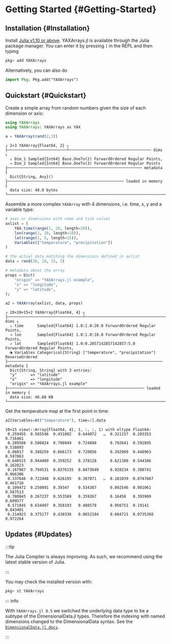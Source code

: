 
# Getting Started {#Getting-Started}

## Installation {#Installation}

Install [Julia v1.10 or above](https://julialang.org/downloads/). YAXArrays.jl is available through the Julia package manager. You can enter it by pressing `]` in the REPL and then typing

```julia
pkg> add YAXArrays
```


Alternatively, you can also do

```julia
import Pkg; Pkg.add("YAXArrays")
```


## Quickstart {#Quickstart}

Create a simple array from random numbers given the size of each dimension or axis:

```julia
using YAXArrays
using YAXArrays: YAXArrays as YAX

a = YAXArray(rand(2,3))
```


```
┌ 2×3 YAXArray{Float64, 2} ┐
├──────────────────────────┴──────────────────────────────────── dims ┐
  ↓ Dim_1 Sampled{Int64} Base.OneTo(2) ForwardOrdered Regular Points,
  → Dim_2 Sampled{Int64} Base.OneTo(3) ForwardOrdered Regular Points
├─────────────────────────────────────────────────────────── metadata ┤
  Dict{String, Any}()
├─────────────────────────────────────────────────── loaded in memory ┤
  data size: 48.0 bytes
└─────────────────────────────────────────────────────────────────────┘
```


Assemble a more complex `YAXArray` with 4 dimensions, i.e. time, x, y and a variable type:

```julia
# axes or dimensions with name and tick values
axlist = (
    YAX.time(range(1, 20, length=20)),
    lon(range(1, 10, length=10)),
    lat(range(1, 5, length=15)),
    Variables(["temperature", "precipitation"])
)

# the actual data matching the dimensions defined in axlist
data = rand(20, 10, 15, 2)

# metadata about the array
props = Dict(
    "origin" => "YAXArrays.jl example",
    "x" => "longitude",
    "y" => "latitude",
);

a2 = YAXArray(axlist, data, props)
```


```
┌ 20×10×15×2 YAXArray{Float64, 4} ┐
├─────────────────────────────────┴────────────────────────────────────── dims ┐
  ↓ time      Sampled{Float64} 1.0:1.0:20.0 ForwardOrdered Regular Points,
  → lon       Sampled{Float64} 1.0:1.0:10.0 ForwardOrdered Regular Points,
  ↗ lat       Sampled{Float64} 1.0:0.2857142857142857:5.0 ForwardOrdered Regular Points,
  ⬔ Variables Categorical{String} ["temperature", "precipitation"] ReverseOrdered
├──────────────────────────────────────────────────────────────────── metadata ┤
  Dict{String, String} with 3 entries:
  "y"      => "latitude"
  "x"      => "longitude"
  "origin" => "YAXArrays.jl example"
├──────────────────────────────────────────────────────────── loaded in memory ┤
  data size: 46.88 KB
└──────────────────────────────────────────────────────────────────────────────┘
```


Get the temperature map at the first point in time:

```julia
a2[Variables=At("temperature"), time=1].data
```


```
10×15 view(::Array{Float64, 4}, 1, :, :, 1) with eltype Float64:
 0.259455  0.565546  0.431802   0.644072   …  0.321157  0.203353   0.716461
 0.289588  0.586024  0.790949   0.724898      0.792641  0.592895   0.538893
 0.86017   0.308259  0.666173   0.720056      0.392909  0.448963   0.597863
 0.640515  0.944409  0.359252   0.378128      0.621308  0.544106   0.162823
 0.167987  0.794531  0.0376155  0.0473649     0.920234  0.308741   0.966306
 0.337646  0.722448  0.626195   0.387071   …  0.181039  0.0747867  0.461716
 0.109472  0.250091  0.39347    0.534387      0.892546  0.981061   0.587513
 0.780845  0.267237  0.553509   0.359267      0.16458   0.393909   0.609577
 0.571845  0.634497  0.358193   0.488578      0.956751  0.19141    0.843401
 0.214923  0.375177  0.430336   0.0652184     0.604721  0.0735368  0.972264
```


## Updates {#Updates}

:::tip

The Julia Compiler is always improving. As such, we recommend using the latest stable version of Julia.

:::

You may check the installed version with:

```julia
pkg> st YAXArrays
```


::: info

With `YAXArrays.jl 0.5` we switched the underlying data type to be a subtype of the DimensionalData.jl types. Therefore the indexing with named dimensions changed to the DimensionalData syntax. See the [`DimensionalData.jl docs`](https://rafaqz.github.io/DimensionalData.jl/stable/).

:::
